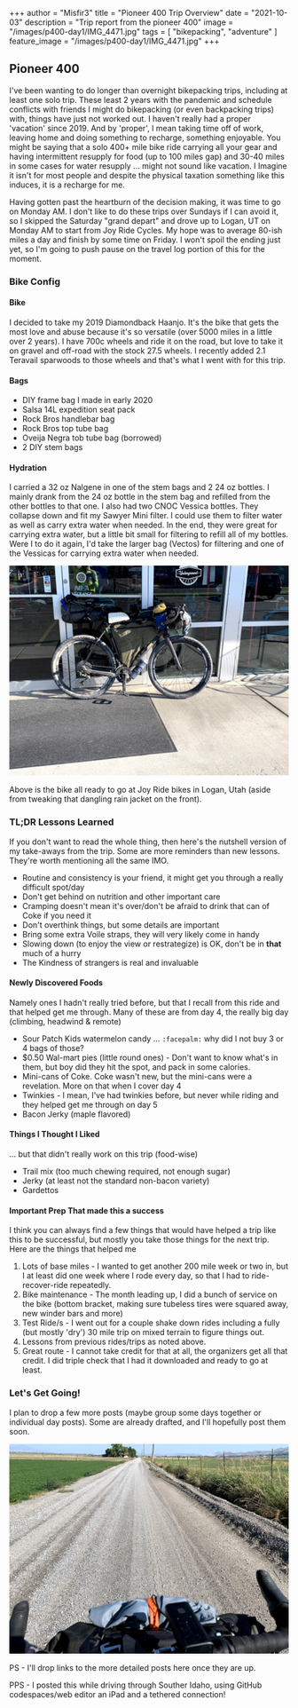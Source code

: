 +++
author = "Misfir3"
title = "Pioneer 400 Trip Overview"
date = "2021-10-03"
description = "Trip report from the pioneer 400"
image = "/images/p400-day1/IMG_4471.jpg"
tags = [
    "bikepacking",
	"adventure"
]
feature_image = "/images/p400-day1/IMG_4471.jpg"
+++

## Pioneer 400

I've been wanting to do longer than overnight bikepacking trips, including at least one solo trip. These least 2 years with the pandemic and schedule conflicts with friends I might do bikepacking (or even backpacking trips) with, things have just not worked out. I haven't really had a proper 'vacation' since 2019. And by 'proper', I mean taking time off of work, leaving home and doing something to recharge, something enjoyable. You might be saying that a solo 400+ mile bike ride carrying all your gear and having intermittent resupply for food (up to 100 miles gap) and 30-40 miles in some cases for water resupply ... might not sound like vacation. I Imagine it isn't for most people and despite the physical taxation something like this induces, it is a recharge for me.

Having gotten past the heartburn of the decision making, it was time to go on Monday AM. I don't like to do these trips over Sundays if I can avoid it, so I skipped the Saturday "grand depart" and drove up to Logan, UT on Monday AM to start from Joy Ride Cycles. My hope was to average 80-ish miles a day and finish by some time on Friday. I won't spoil the ending just yet, so I'm going to push pause on the travel log portion of this for the moment.

### Bike Config

#### Bike

I decided to take my 2019 Diamondback Haanjo. It's the bike that gets the most love and abuse because it's so versatile (over 5000 miles in a little over 2 years). I have 700c wheels and ride it on the road, but love to take it on gravel and off-road with the stock 27.5 wheels. I recently added 2.1 Teravail sparwoods to those wheels and that's what I went with for this trip. 

#### Bags

- DIY frame bag I made in early 2020
- Salsa 14L expedition seat pack
- Rock Bros handlebar bag
- Rock Bros top tube bag
- Oveija Negra tob tube bag (borrowed)
- 2 DIY stem bags

#### Hydration

I carried a 32 oz Nalgene in one of the stem bags and 2 24 oz bottles. I mainly drank from the 24 oz bottle in the stem bag and refilled from the other bottles to that one. I also had two CNOC Vessica bottles. They collapse down and fit my Sawyer Mini filter. I could use them to filter water as well as carry extra water when needed. In the end, they were great for carrying extra water, but a little bit small for filtering to refill all of my bottles. Were I to do it again, I'd take the larger bag (Vectos) for filtering and one of the Vessicas for carrying extra water when needed.

![Bike all ready to go at Joy Ride](/images/p400-day1/joy-ride-departure.jpg)

Above is the bike all ready to go at Joy Ride bikes in Logan, Utah (aside from tweaking that dangling rain jacket on the front).

### TL;DR Lessons Learned

If you don't want to read the whole thing, then here's the nutshell version of my take-aways from the trip. Some are more reminders than new lessons. They're worth mentioning all the same IMO.

- Routine and consistency is your friend, it might get you through a really difficult spot/day
- Don't get behind on nutrition and other important care
- Cramping doesn't mean it's over/don't be afraid to drink that can of Coke if you need it
- Don't overthink things, but some details are important
- Bring some extra Voile straps, they will very likely come in handy
- Slowing down (to enjoy the view or restrategize) is OK, don't be in **that** much of a hurry
- The Kindness of strangers is real and invaluable

#### Newly Discovered Foods

Namely ones I hadn't really tried before, but that I recall from this ride and that helped get me through. Many of these are from day 4, the really big day (climbing, headwind & remote)

- Sour Patch Kids watermelon candy ... `:facepalm:` why did I not buy 3 or 4 bags of those?
- $0.50 Wal-mart pies (little round ones) - Don't want to know what's in them, but boy did they hit the spot, and pack in some calories.
- Mini-cans of Coke. Coke wasn't new, but the mini-cans were a revelation. More on that when I cover day 4
- Twinkies - I mean, I've had twinkies before, but never while riding and they helped get me through on day 5
- Bacon Jerky (maple flavored)

#### Things I Thought I Liked

... but that didn't really work on this trip (food-wise)

- Trail mix (too much chewing required, not enough sugar)
- Jerky (at least not the standard non-bacon variety)
- Gardettos

#### Important Prep That made this a success

I think you can always find a few things that would have helped a trip like this to be successful, but mostly you take those things for the next trip.  Here are the things that helped me

1. Lots of base miles - I wanted to get another 200 mile week or two in, but I at least did one week where I rode every day, so that I had to ride-recover-ride repeatedly.
2. Bike maintenance - The month leading up, I did a bunch of service on the bike (bottom bracket, making sure tubeless tires were squared away, new winder bars and more)
3. Test Ride/s - I went out for a couple shake down rides including a fully (but mostly 'dry') 30 mile trip on mixed terrain to figure things out.
4. Lessons from previous rides/trips as noted above.
5. Great route - I cannot take credit for that at all, the organizers get all that credit. I did triple check that I had it downloaded and ready to go at least.

### Let's Get Going!

I plan to drop a few more posts (maybe group some days together or individual day posts). Some are already drafted, and I'll hopefully post them soon.

![Let's get going!](/images/p400-day1/road-ahead-1.jpg)

PS - I'll drop links to the more detailed posts here once they are up.

PPS - I posted this while driving through Souther Idaho, using GitHub codespaces/web editor an iPad and a tethered connection!